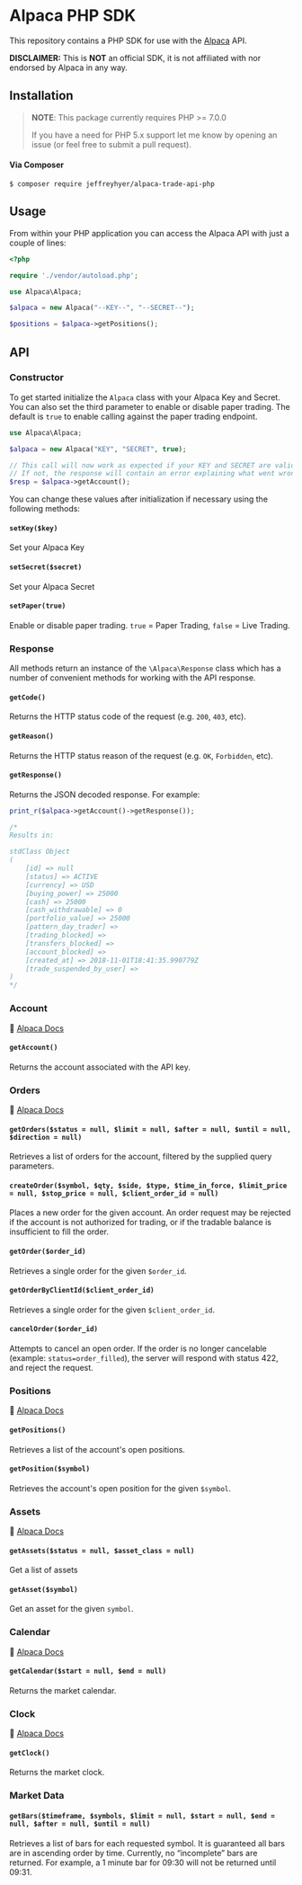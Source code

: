 # Alpaca PHP SDK

This repository contains a PHP SDK for use with the [Alpaca](https://alpaca.markets?ref_by=858915e73e) API.

**DISCLAIMER:** This is **NOT** an official SDK, it is not affiliated with nor endorsed by Alpaca in any way.

## Installation

> __NOTE__: This package currently requires PHP >= 7.0.0
>
> If you have a need for PHP 5.x support let me know by opening an issue (or feel free to submit a pull request).

#### Via Composer

```shell
$ composer require jeffreyhyer/alpaca-trade-api-php
```

## Usage

From within your PHP application you can access the Alpaca API with just a couple of lines:

```php
<?php

require './vendor/autoload.php';

use Alpaca\Alpaca;

$alpaca = new Alpaca("--KEY--", "--SECRET--");

$positions = $alpaca->getPositions();
```

## API

### Constructor

To get started initialize the `Alpaca` class with your Alpaca Key and Secret. You can also set the third parameter to enable or disable paper trading. The default is `true` to enable calling against the paper trading endpoint.

```php
use Alpaca\Alpaca;

$alpaca = new Alpaca("KEY", "SECRET", true);

// This call will now work as expected if your KEY and SECRET are valid.
// If not, the response will contain an error explaining what went wrong.
$resp = $alpaca->getAccount();
```

You can change these values after initialization if necessary using the following methods:

#### `setKey($key)`

Set your Alpaca Key

#### `setSecret($secret)`

Set your Alpaca Secret

#### `setPaper(true)`

Enable or disable paper trading. `true` = Paper Trading, `false` = Live Trading.


### Response

All methods return an instance of the `\Alpaca\Response` class which has a number of convenient methods for working with the API response.

#### `getCode()`

Returns the HTTP status code of the request (e.g. `200`, `403`, etc).

#### `getReason()`

Returns the HTTP status reason of the request (e.g. `OK`, `Forbidden`, etc).

#### `getResponse()`

Returns the JSON decoded response. For example:

```php
print_r($alpaca->getAccount()->getResponse());

/*
Results in:

stdClass Object
(
    [id] => null
    [status] => ACTIVE
    [currency] => USD
    [buying_power] => 25000
    [cash] => 25000
    [cash_withdrawable] => 0
    [portfolio_value] => 25000
    [pattern_day_trader] => 
    [trading_blocked] => 
    [transfers_blocked] => 
    [account_blocked] => 
    [created_at] => 2018-11-01T18:41:35.990779Z
    [trade_suspended_by_user] => 
)
*/
```


### Account

:ledger: [Alpaca Docs](https://docs.alpaca.markets/api-documentation/web-api/account/)

#### `getAccount()`

Returns the account associated with the API key.


### Orders

:ledger: [Alpaca Docs](https://docs.alpaca.markets/api-documentation/web-api/orders/)

#### `getOrders($status = null, $limit = null, $after = null, $until = null, $direction = null)`

Retrieves a list of orders for the account, filtered by the supplied query parameters.

#### `createOrder($symbol, $qty, $side, $type, $time_in_force, $limit_price = null, $stop_price = null, $client_order_id = null)`

Places a new order for the given account. An order request may be rejected if the account is not authorized for trading, or if the tradable balance is insufficient to fill the order.

#### `getOrder($order_id)`

Retrieves a single order for the given `$order_id`.

#### `getOrderByClientId($client_order_id)`

Retrieves a single order for the given `$client_order_id`.

#### `cancelOrder($order_id)`

Attempts to cancel an open order. If the order is no longer cancelable (example: `status=order_filled`), the server will respond with status 422, and reject the request.


### Positions

:ledger: [Alpaca Docs](https://docs.alpaca.markets/api-documentation/web-api/positions/)

#### `getPositions()`

Retrieves a list of the account's open positions.

#### `getPosition($symbol)`

Retrieves the account's open position for the given `$symbol`.


### Assets

:ledger: [Alpaca Docs](https://docs.alpaca.markets/api-documentation/web-api/assets/)

#### `getAssets($status = null, $asset_class = null)`

Get a list of assets

#### `getAsset($symbol)`

Get an asset for the given `symbol`.


### Calendar

:ledger: [Alpaca Docs](https://docs.alpaca.markets/api-documentation/web-api/calendar/)

#### `getCalendar($start = null, $end = null)`

Returns the market calendar.


### Clock

:ledger: [Alpaca Docs](https://docs.alpaca.markets/api-documentation/web-api/clock/)

#### `getClock()`

Returns the market clock.


### Market Data

#### `getBars($timeframe, $symbols, $limit = null, $start = null, $end = null, $after = null, $until = null)`

Retrieves a list of bars for each requested symbol. It is guaranteed all bars are in ascending order by time. Currently, no “incomplete” bars are returned. For example, a 1 minute bar for 09:30 will not be returned until 09:31.